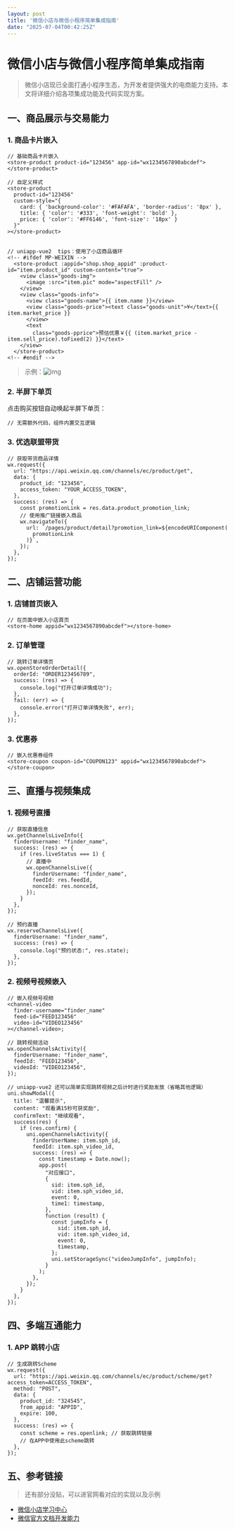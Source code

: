 ```yaml
---
layout: post
title: '微信小店与微信小程序简单集成指南'
date: "2025-07-04T00:42:25Z"
---
```

微信小店与微信小程序简单集成指南
================

> 微信小店现已全面打通小程序生态，为开发者提供强大的电商能力支持。本文将详细介绍各项集成功能及代码实现方案。

一、商品展示与交易能力
-----------

### 1\. 商品卡片嵌入

    // 基础商品卡片嵌入
    <store-product product-id="123456" app-id="wx1234567890abcdef"></store-product>
    
    // 自定义样式
    <store-product
      product-id="123456"
      custom-style="{
        card: { 'background-color': '#FAFAFA', 'border-radius': '8px' },
        title: { 'color': '#333', 'font-weight': 'bold' },
        price: { 'color': '#FF6146', 'font-size': '18px' }
      }"
    ></store-product>
    
    
    // uniapp-vue2  tips：使用了小店商品循环
    <!-- #ifdef MP-WEIXIN -->
      <store-product :appid="shop.shop_appid" :product-id="item.product_id" custom-content="true">
        <view class="goods-img">
          <image :src="item.pic" mode="aspectFill" />
        </view>
        <view class="goods-info">
          <view class="goods-name">{{ item.name }}</view>
          <view class="goods-price"><text class="goods-unit">¥</text>{{ item.market_price }}
          </view>
          <text
            class="goods-pprice">预估优惠￥{{ (item.market_price - item.sell_price).toFixed(2) }}</text>
        </view>
      </store-product>
    <!-- #endif -->
    

> 示例：![img](https://img2024.cnblogs.com/blog/2243302/202507/2243302-20250702105553047-1666538759.jpg)

### 2\. 半屏下单页

点击购买按钮自动唤起半屏下单页：

    // 无需额外代码，组件内置交互逻辑
    

### 3\. 优选联盟带货

    // 获取带货商品详情
    wx.request({
      url: "https://api.weixin.qq.com/channels/ec/product/get",
      data: {
        product_id: "123456",
        access_token: "YOUR_ACCESS_TOKEN",
      },
      success: (res) => {
        const promotionLink = res.data.product_promotion_link;
        // 使用推广链接嵌入商品
        wx.navigateTo({
          url: `/pages/product/detail?promotion_link=${encodeURIComponent(
            promotionLink
          )}`,
        });
      },
    });
    

二、店铺运营功能
--------

### 1\. 店铺首页嵌入

    // 在页面中嵌入小店首页
    <store-home appid="wx1234567890abcdef"></store-home>
    

### 2\. 订单管理

    // 跳转订单详情页
    wx.openStoreOrderDetail({
      orderId: "ORDER123456789",
      success: (res) => {
        console.log("打开订单详情成功");
      },
      fail: (err) => {
        console.error("打开订单详情失败", err);
      },
    });
    

### 3\. 优惠券

    // 嵌入优惠券组件
    <store-coupon coupon-id="COUPON123" appid="wx1234567890abcdef"></store-coupon>
    

三、直播与视频集成
---------

### 1\. 视频号直播

    // 获取直播信息
    wx.getChannelsLiveInfo({
      finderUsername: "finder_name",
      success: (res) => {
        if (res.liveStatus === 1) {
          // 直播中
          wx.openChannelsLive({
            finderUsername: "finder_name",
            feedId: res.feedId,
            nonceId: res.nonceId,
          });
        }
      },
    });
    
    // 预约直播
    wx.reserveChannelsLive({
      finderUsername: "finder_name",
      success: (res) => {
        console.log("预约状态:", res.state);
      },
    });
    

### 2\. 视频号视频嵌入

    // 嵌入视频号视频
    <channel-video
      finder-username="finder_name"
      feed-id="FEED123456"
      video-id="VIDEO123456"
    ></channel-video>;
    
    // 跳转视频活动
    wx.openChannelsActivity({
      finderUsername: "finder_name",
      feedId: "FEED123456",
      videoId: "VIDEO123456",
    });
    
    // uniapp-vue2 还可以简单实现跳转视频之后计时进行奖励发放（省略其他逻辑）
    uni.showModal({
      title: "温馨提示",
      content: "观看满15秒可获奖励",
      confirmText: "继续观看",
      success(res) {
        if (res.confirm) {
          uni.openChannelsActivity({
            finderUserName: item.sph_id,
            feedId: item.sph_video_id,
            success: (res) => {
              const timestamp = Date.now();
              app.post(
                "对应接口",
                {
                  sid: item.sph_id,
                  vid: item.sph_video_id,
                  event: 0,
                  time1: timestamp,
                },
                function (result) {
                  const jumpInfo = {
                    sid: item.sph_id,
                    vid: item.sph_video_id,
                    event: 0,
                    timestamp,
                  };
                  uni.setStorageSync("videoJumpInfo", jumpInfo);
                }
              );
            },
          });
        }
      },
    });
    

四、多端互通能力
--------

### 1\. APP 跳转小店

    // 生成跳转Scheme
    wx.request({
      url: "https://api.weixin.qq.com/channels/ec/product/scheme/get?access_token=ACCESS_TOKEN",
      method: "POST",
      data: {
        product_id: "324545",
        from_appid: "APPID",
        expire: 100,
      },
      success: (res) => {
        const scheme = res.openlink; // 获取跳转链接
        // 在APP中使用此scheme跳转
      },
    });
    

五、参考链接
------

> 还有部分没贴，可以进官网看对应的实现以及示例

*   [微信小店学习中心](https://store.weixin.qq.com/chengzhang/webdoc/wiki/7296/99bdb51e4787f776/growth_center_manual_for_store)
*   [微信官方文档开发能力](https://developers.weixin.qq.com/miniprogram/dev/component/store-product.html)